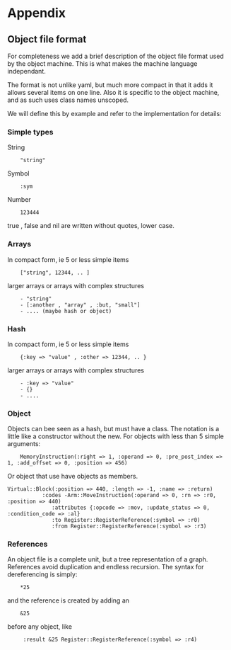 # Appendix

## Object file format

For completeness we add a brief description of the object file format used by the object machine. This is what makes the machine language independant.

The format is not unlike yaml, but much more compact in that it adds it allows several items on one line. Also it is specific to the object machine, and as such uses class names unscoped.

We will define this by example and refer to the implementation for details:

### Simple types
String
```
    "string"
```
Symbol
```
    :sym
```

Number
```
    123444
```

true , false and nil are written without quotes, lower case.

### Arrays

In compact form, ie 5 or less simple items
```
    ["string", 12344, .. ]
```
larger arrays or arrays with complex structures

```
    - "string"
    - [:another , "array" , :but, "small"]
    - .... (maybe hash or object)
```

### Hash

In compact form, ie 5 or less simple items
```
    {:key => "value" , :other => 12344, .. }
```
larger arrays or arrays with complex structures

```
    - :key => "value"
    - {}
    - ....
```

### Object

Objects can bee seen as a hash, but must have a class. The notation is a little like a constructor without the new. For objects with less than 5 simple arguments:
```
    MemoryInstruction(:right => 1, :operand => 0, :pre_post_index => 1, :add_offset => 0, :position => 456)
```

Or object that use have objects as members.
```
Virtual::Block(:position => 440, :length => -1, :name => :return)
           :codes -Arm::MoveInstruction(:operand => 0, :rn => :r0, :position => 440)
              :attributes {:opcode => :mov, :update_status => 0, :condition_code => :al}
              :to Register::RegisterReference(:symbol => :r0)
              :from Register::RegisterReference(:symbol => :r3)
```

### References

An object file is a complete unit, but a tree representation of a graph. References avoid duplication and endless recursion. The syntax for dereferencing is simply:

```
    *25
```

and the reference is created by adding an
```
    &25
```

before any object, like
```
     :result &25 Register::RegisterReference(:symbol => :r4)
```
